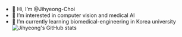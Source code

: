 - 👋 Hi, I’m @Jihyeong-Choi
- 👀 I’m interested in computer vision and medical AI
- 🌱 I’m currently learning biomedical-engineering in Korea university
![Jihyeong's GitHub stats](https://github-readme-stats.vercel.app/api?username=Jihyeong-Choi&show_icons=true&theme=radical)
<!---
Jihyeong-Choi/Jihyeong-Choi is a ✨ special ✨ repository because its `README.md` (this file) appears on your GitHub profile.
You can click the Preview link to take a look at your changes.
--->
